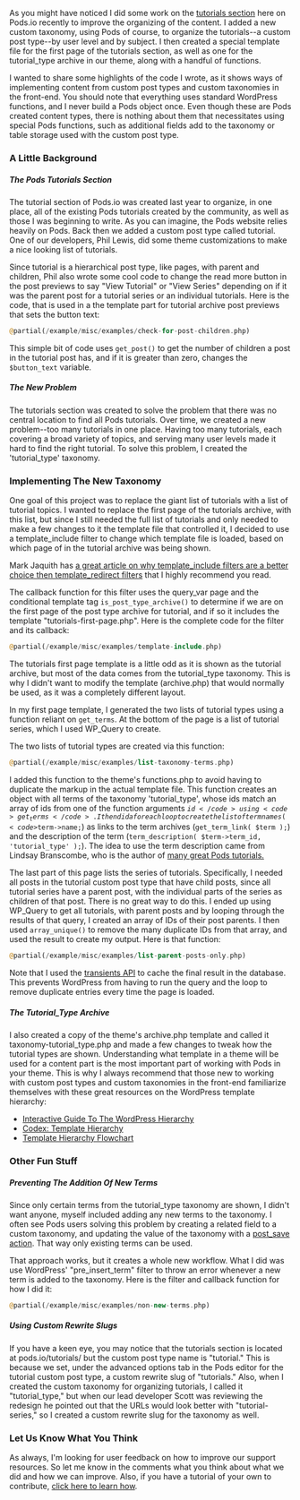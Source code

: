 <script>{
    "title": "Learning From The New Tutorials Section",
    "excerpt": "Code and strategies used in the tutorials section redesign you can use to help display custom post types and custom taxonomies in your WordPress theme.",
    "author": "Josh Pollock",
    "customFields: [ 
    {key:"tutorial_type",value: "Advanced", "Using Custom Taxonomies", "Using Pods In Themes", "Choosing Content Types", "Getting Started", "Using Pods Pages"},
    {key:"_yoast_wpseo_title", value: "Learning From The New Tutorials Section - Pods Framework"},
    {key:"_yoast_wpseo_metadesc",value: "Code and strategies used in the tutorials section redesign you can use to help display custom post types and custom taxonomies in your WordPress theme."}
    ]
    }
</script>

As you might have noticed I did some work on the <a href="http://pods.io/tutorials">tutorials section</a> here on Pods.io recently to improve the organizing of the content. I added a new custom taxonomy, using Pods of course, to organize the tutorials--a custom post type--by user level and by subject. I then created a special template file for the first page of the tutorials section, as well as one for the tutorial_type archive in our theme, along with a handful of functions.

I wanted to share some highlights of the code I wrote, as it shows ways of implementing content from custom post types and custom taxonomies in the front-end. You should note that everything uses standard WordPress functions, and I never build a Pods object once. Even though these are Pods created content types, there is nothing about them that necessitates using special Pods functions, such as additional fields add to the taxonomy or table storage used with the custom post type.
<h3>A Little Background</h3>
<h5>The Pods Tutorials Section</h5>
The tutorial section of Pods.io was created last year to organize, in one place, all of the existing Pods tutorials created by the community, as well as those I was beginning to write. As you can imagine, the Pods website relies heavily on Pods. Back then we added a custom post type called tutorial. One of our developers, Phil Lewis, did some theme customizations to make a nice looking list of tutorials.

Since tutorial is a hierarchical post type, like pages, with parent and children, Phil also wrote some cool code to change the read more button in the post previews to say "View Tutorial" or "View Series" depending on if it was the parent post for a tutorial series or an individual tutorials. Here is the code, that is used in a the template part for tutorial archive post previews that sets the button text:

```php
@partial(/example/misc/examples/check-for-post-children.php)
```

This simple bit of code uses <code>get_post()</code> to get the number of children a post in the tutorial post has, and if it is greater than zero, changes the <code>$button_text</code> variable.
<h5>The New Problem</h5>
The tutorials section was created to solve the problem that there was no central location to find all Pods tutorials. Over time, we created a new problem--too many tutorials in one place. Having too many tutorials, each covering a broad variety of topics, and serving many user levels made it hard to find the right tutorial. To solve this problem, I created the 'tutorial_type' taxonomy.
<h3>Implementing The New Taxonomy</h3>
One goal of this project was to replace the giant list of tutorials with a list of tutorial topics. I wanted to replace the first page of the tutorials archive, with this list, but since I still needed the full list of tutorials and only needed to make a few changes to it the template file that controlled it, I decided to use a template_include filter to change which template file is loaded, based on which page of in the tutorial archive was being shown.

Mark Jaquith has <a href="http://markjaquith.wordpress.com/2014/02/19/template_redirect-is-not-for-loading-templates/" target="_blank">a great article on why template_include filters are a better choice then template_redirect filters</a> that I highly recommend you read.

The callback function for this filter uses the query_var page and the conditional template tag <code>is_post_type_archive()</code> to determine if we are on the first page of the post type archive for tutorial, and if so it includes the template "tutorials-first-page.php". Here is the complete code for the filter and its callback:

```php
@partial(/example/misc/examples/template-include.php)
```

The tutorials first page template is a little odd as it is shown as the tutorial archive, but most of the data comes from the tutorial_type taxonomy. This is why I didn't want to modify the template (archive.php) that would normally be used, as it was a completely different layout.

In my first page template, I generated the two lists of tutorial types using a function reliant on <code>get_terms</code>. At the bottom of the page is a list of tutorial series, which I used WP_Query to create.

The two lists of tutorial types are created via this function:

```php
@partial(/example/misc/examples/list-taxonomy-terms.php)
```

I added this function to the theme's functions.php to avoid having to duplicate the markup in the actual template file. This function creates an object with all terms of the taxonomy 'tutorial_type', whose ids match an array of ids from one of the function arguments <code>$id</code> using <code>get_terms</code>. I then did a foreach loop to create the list of term names (<code>$term-&gt;name;</code>) as links to the term archives (<code>get_term_link( $term );</code>) and the description of the term (<code>term_description( $term-&gt;term_id, 'tutorial_type' );</code>). The idea to use the term description came from Lindsay Branscombe, who is the author of <a href="http://webdesignforidiots.net/tag/pods/">many great Pods tutorials.</a>

The last part of this page lists the series of tutorials. Specifically, I needed all posts in the tutorial custom post type that have child posts, since all tutorial series have a parent post, with the individual parts of the series as children of that post. There is no great way to do this. I ended up using WP_Query to get all tutorials, with parent posts and by looping through the results of that query, I created an array of IDs of their post parents. I then used <code>array_unique()</code> to remove the many duplicate IDs from that array, and used the result to create my output. Here is that function:

```php
@partial(/example/misc/examples/list-parent-posts-only.php)
```

Note that I used the <a href="https://codex.wordpress.org/Transients_API">transients API</a> to cache the final result in the database. This prevents WordPress from having to run the query and the loop to remove duplicate entries every time the page is loaded.
<h5>The Tutorial_Type Archive</h5>
I also created a copy of the theme's archive.php template and called it taxonomy-tutorial_type.php and made a few changes to tweak how the tutorial types are shown. Understanding what template in a theme will be used for a content part is the most important part of working with Pods in your theme. This is why I always recommend that those new to working with custom post types and custom taxonomies in the front-end familiarize themselves with these great resources on the WordPress template hierarchy:
<ul>
	<li><a href="http://wphierarchy.com/">Interactive Guide To The WordPress Hierarchy</a></li>
	<li><a href="https://codex.wordpress.org/Template_Hierarchy"> Codex: Template Hierarchy</a></li>
	<li><a href="http://www.chipbennett.net/themes/template-hierarchy/">Template Hierarchy Flowchart</a></li>
</ul>
<h3>Other Fun Stuff</h3>
<h5>Preventing The Addition Of New Terms</h5>
Since only certain terms from the tutorial_type taxonomy are shown, I didn't want anyone, myself included adding any new terms to the taxonomy. I often see Pods users solving this problem by creating a related field to a custom taxonomy, and updating the value of the taxonomy with a <a href="http://pods.io/docs/code/action-reference/pods_api_post_save_pod_item_podname/">post_save action</a>. That way only existing terms can be used.

That approach works, but it creates a whole new workflow. What I did was use WordPress' "pre_insert_term" filter to throw an error whenever a new term is added to the taxonomy. Here is the filter and callback function for how I did it:

```php
@partial(/example/misc/examples/non-new-terms.php)
```

<h5>Using Custom Rewrite Slugs</h5>
If you have a keen eye, you may notice that the tutorials section is located at pods.io/tutorials/ but the custom post type name is "tutorial." This is because we set, under the advanced options tab in the Pods editor for the tutorial custom post type, a custom rewrite slug of "tutorials." Also, when I created the custom taxonomy for organizing tutorials, I called it "tutorial_type," but when our lead developer Scott was reviewing the redesign he pointed out that the URLs would look better with "tutorial-series," so I created a custom rewrite slug for the taxonomy as well.
<h3>Let Us Know What You Think</h3>
As always, I'm looking for user feedback on how to improve our support resources. So let me know in the comments what you think about what we did and how we can improve. Also, if you have a tutorial of your own to contribute, <a href="http://pods.io/submitting-tutorial-pods-io/">click here to learn how</a>.
